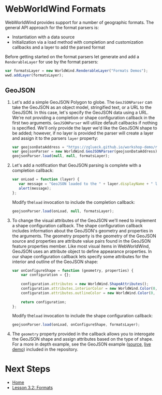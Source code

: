 <style>
    iframe {
        width: 100 vw;
        height: 700px;
    }
</style>
# WebWorldWind Formats

WebWorldWind provides support for a number of geographic formats. The general API approach for the format parsers is:
- Instantiation with a data source
- Initialization via a load method with completion and customization callbacks and a layer to add the parsed format

Before getting started on the format parsers let generate and add a `RenderableLayer` for use by the format parsers:

```javascript
var formatsLayer = new WorldWind.RenderableLayer("Formats Demos");
wwd.addLayer(formatsLayer);
``` 

## GeoJSON
 
1. Let's add a simple GeoJSON Polygon to globe. The `GeoJSONParser` can take the GeoJSON as an object model, stringified text, or a URL to the GeoJSON. In this case, let's specify the GeoJSON data using a URL. We're not providing a completion or shape configuration callback in the first two arguments. `GeoJSONParser` will utilize default callbacks if nothing is specified. We'll only provide the layer we'd like the GeoJSON shape to be added; however, if no layer is provided the parser will create a layer and assign it to the parsers `layer` property:

    ```javascript
    var geojsonDataAddress = "https://zglueck.github.io/workshop-demo/resources/data/ground-station-mask.geojson"
    var geojsonParser = new WorldWind.GeoJSONParser(geojsonDataAddress);
    geojsonParser.load(null, null, formatsLayer);
    ```
    
    <script async src="//jsfiddle.net/nasazach/vc4fe341/embed/"></script>

2. Let's add a notification that GeoJSON parsing is complete with a completion callback:

    ```javascript
    var onLoad = function (layer) {
       var message = "GeoJSON loaded to the " + layer.displayName + " layer";
       alert(message);
    };
    ```
    
    Modify the`load` invocation to include the completion callback:
    
    ```javascript
    geojsonParser.load(onLoad, null, formatsLayer);
    ```
    
    <script async src="//jsfiddle.net/nasazach/yofs068j/embed/"></script>
    
3. To change the visual attributes of the GeoJSON we'll need to implement a shape configuration callback. The shape configuration callback includes information about the GeoJSON's geometry and properties in the arguments. The geometry property is the geometry of the GeoJSON source and properties are attribute value pairs found in the GeoJSON feature properties member. Like most visual items in WebWorldWind, GeoJSON uses an attribute object to define appearance properties. In our shape configuration callback lets specify some attributes for the interior and outline of the GeoJSON shape:

    ```javascript
    var onConfigureShape = function (geometry, properties) {
        var configuration = {};
           
        configuration.attributes = new WorldWind.ShapeAttributes();
        configuration.attributes.interiorColor = new WorldWind.Color(0, 0, 1, .25);
        configuration.attributes.outlineColor = new WorldWind.Color(0, 0, 1, 1);
        
        return configuration;
    };
    ```
    
    Modify the`load` invocation to include the shape configuration callback:
    
    ```javascript
    geojsonParser.load(onLoad, onConfigureShape, formatsLayer);
    ```
    
    <script async src="//jsfiddle.net/nasazach/v89g9emL/1/embed/"></script>

4. The `geometry` property provided in the callback allows you to interogate the GeoJSON shape and assign attributes based on the type of shape. For a more in depth example, see the GeoJSON example ([source](https://github.com/NASAWorldWind/WebWorldWind/examples/GeoJSON.js), [live demo](https://files.worldwind.arc.nasa.gov/apps/web/examples/GeoJSON.html)) included in the repository.
 
# Next Steps
    
* [Home](../../)
* [Lesson 3.2: Formats](kml-collada.html)

